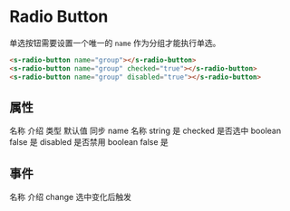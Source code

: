 # Radio Button

单选按钮需要设置一个唯一的 `name` 作为分组才能执行单选。

<section>
  <s-radio-button name="group"></s-radio-button>
  <s-radio-button name="group" checked="true"></s-radio-button>
  <s-radio-button name="group" disabled="true"></s-radio-button>
</section>

```html
<s-radio-button name="group"></s-radio-button>
<s-radio-button name="group" checked="true"></s-radio-button>
<s-radio-button name="group" disabled="true"></s-radio-button>
```

## 属性
<s-table>
  <s-thead>
    <s-tr>
      <s-th>名称</s-th>
      <s-th>介绍</s-th>
      <s-th class="min-content">类型</s-th>
      <s-th class="min-content">默认值</s-th>
      <s-th class="min-content">同步</s-th>
    </s-tr>
  </s-thead>
  <s-tbody>
    <s-tr>
      <s-td>name</s-td>
      <s-td>名称</s-td>
      <s-td>string</s-td>
      <s-td></s-td>
      <s-td>是</s-td>
    </s-tr>
    <s-tr>
      <s-td>checked</s-td>
      <s-td>是否选中</s-td>
      <s-td>boolean</s-td>
      <s-td>false</s-td>
      <s-td>是</s-td>
    </s-tr>
    <s-tr>
      <s-td>disabled</s-td>
      <s-td>是否禁用</s-td>
      <s-td>boolean</s-td>
      <s-td>false</s-td>
      <s-td>是</s-td>
    </s-tr>
  </s-tbody>
</s-table>

## 事件
<s-table>
  <s-thead>
    <s-tr>
      <s-th>名称</s-th>
      <s-th>介绍</s-th>
    </s-tr>
  </s-thead>
  <s-tbody>
    <s-tr>
      <s-td>change</s-td>
      <s-td>选中变化后触发</s-td>
    </s-tr>
  </s-tbody>
</s-table>